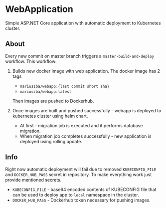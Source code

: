 # WebApplication

Simple ASP.NET Core application with automatic deployment to Kubernetes cluster.

## About

Every new commit on master branch triggers a `master-build-and-deploy` workflow. This workflow:

1. Builds new docker image with web application. The docker image has 2 tags
    - `mariuszba/webapp:{last commit short sha}`
    - `mariuszba/webapp:latest`

    Then images are pushed to Dockerhub.

2. Once images are built and pushed successfully - webapp is deployed to kubernetes cluster using helm chart.
    - At first - migration job is executed and it performs database migration.
    - When migration job completes successfully - new application is deployed using rolling update.

## Info

Right now automatic deployment will fail due to removed `KUBECONFIG_FILE` and `DOCKER_HUB_PASS` secret in repository. To make everything work just provide mentioned secrets.

- `KUBECONFIG_FILE` - base64 encoded contents of KUBECONFIG file that can be used to deploy app to `local` namespace in the cluster.
- `DOCKER_HUB_PASS` - Dockerhub token necessary for pushing images.
